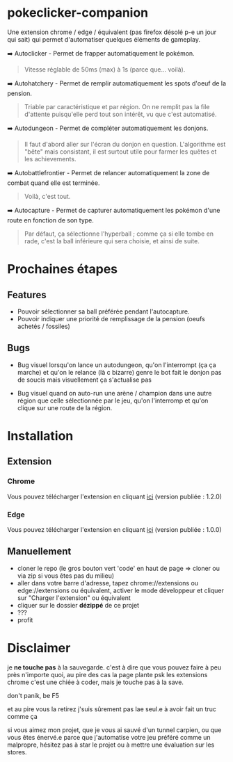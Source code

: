 # pokeclicker-companion
Une extension chrome / edge / équivalent (pas firefox désolé p-e un jour qui sait) qui permet d'automatiser quelques éléments de gameplay.

➡️ Autoclicker - Permet de frapper automatiquement le pokémon.
> Vitesse réglable de 50ms (max) à 1s (parce que... voilà).

➡️ Autohatchery - Permet de remplir automatiquement les spots d'oeuf de la pension.
> Triable par caractéristique et par région. On ne remplit pas la file d'attente puisqu'elle perd tout son intérêt, vu que c'est automatisé.

➡️ Autodungeon - Permet de compléter automatiquement les donjons.
> Il faut d'abord aller sur l'écran du donjon en question. L'algorithme est "bête" mais consistant, il est surtout utile pour farmer les quêtes et les achievements.

➡️ Autobattlefrontier - Permet de relancer automatiquement la zone de combat quand elle est terminée.
> Voilà, c'est tout.

➡️ Autocapture - Permet de capturer automatiquement les pokémon d'une route en fonction de son type.
> Par défaut, ça sélectionne l'hyperball ; comme ça si elle tombe en rade, c'est la ball inférieure qui sera choisie, et ainsi de suite.

# Prochaines étapes
## Features
- Pouvoir sélectionner sa ball préférée pendant l'autocapture.
- Pouvoir indiquer une priorité de remplissage de la pension (oeufs achetés / fossiles)

## Bugs
- Bug visuel lorsqu'on lance un autodungeon, qu'on l'interrompt (ça ça marche) et qu'on le relance (là c bizarre) genre le bot fait le donjon pas de soucis mais visuellement ça s'actualise pas

- Bug visuel quand on auto-run une arène / champion dans une autre région que celle sélectionnée par le jeu, qu'on l'interromp et qu'on clique sur une route de la région.

# Installation
## Extension 
### Chrome
Vous pouvez télécharger l'extension en cliquant [ici](https://chrome.google.com/webstore/detail/pokeclicker-companion/megnhoifgnbkfomlbjjjcmjhiiaoiadn?hl=fr&authuser=0) (version publiée : 1.2.0)

### Edge
Vous pouvez télécharger l'extension en cliquant [ici](https://microsoftedge.microsoft.com/addons/detail/pokeclicker-companion/nbbeacjccocdhaaakaoegppdabcmehbb) (version publiée : 1.0.0)

## Manuellement
- cloner le repo (le gros bouton vert 'code' en haut de page => cloner ou via zip si vous êtes pas du milieu)
- aller dans votre barre d'adresse, tapez chrome://extensions ou edge://extensions ou équivalent, activer le mode développeur et cliquer sur "Charger l'extension" ou équivalent
- cliquer sur le dossier **dézippé** de ce projet
- ???
- profit

# Disclaimer
je **ne touche pas** à la sauvegarde. c'est à dire que vous pouvez faire à peu près n'importe quoi, au pire des cas la page plante psk les extensions chrome c'est une chiée à coder, mais je touche pas à la save.

don't panik, be F5

et au pire vous la retirez j'suis sûrement pas lae seul.e à avoir fait un truc comme ça

si vous aimez mon projet, que je vous ai sauvé d'un tunnel carpien, ou que vous êtes énervé.e parce que j'automatise votre jeu préféré comme un malpropre, hésitez pas à star le projet ou à mettre une évaluation sur les stores.